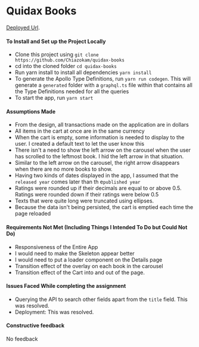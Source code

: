 # Quidax Books

 [Deployed Url](https://quidaxbooks.herokuapp.com/).

#### To Install and Set up the Project Locally

- Clone this project using
`git clone https://github.com/Chiazokam/quidax-books`
- cd into the cloned folder
 `cd quidax-books`
- Run yarn install to install all dependencies
 `yarn install`
- To generate the Apollo Type Definitions, run
 `yarn run codegen`.
This will generate a `generated` folder with a `graphql.ts` file within that contains all the Type Definitions needed for all the queries
- To start the app, run
 `yarn start`

####  Assumptions Made
- From the design, all transactions made on the application are in dollars
- All items in the cart at once are in the same currency
- When the cart is empty, some information is needed to display to the user. I created a       default text to let the user know this
- There isn't a need to show the left arrow on the carousel when the user has scrolled to the leftmost book. I hid the left arrow in that situation.
- Similar to the left arrow on the carousel, the right arrow disappears when there are no more books to show.
- Having two kinds of dates displayed in the app, I assumed that the `released year` comes later than th e`published year`
- Ratings were rounded up if their decimals are equal to or above 0.5. Ratings were rounded down if their ratings were below 0.5
- Texts that were quite long were truncated using ellipses.
- Because the data isn't being persisted, the cart is emptied each time the  page reloaded


#### Requirements Not Met (Including Things I Intended To Do but Could Not Do)
- Responsiveness of the Entire App
- I would need to make the Skeleton appear better
- I would need to put a loader component on the Details page
- Transition effect of the overlay on each book in the carousel
- Transition effect of the Cart into and out of the page.


#### Issues Faced While completing the assignment
- Querying the API to search other fields apart from the `title` field. This was resolved.
- Deployment: This was resolved. 


#### Constructive feedback
No feedback
